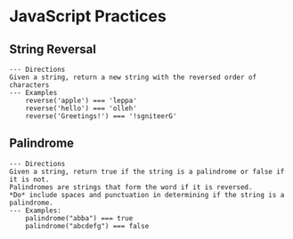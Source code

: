 # JavaScript Practices

## String Reversal

    --- Directions
    Given a string, return a new string with the reversed order of characters
    --- Examples
        reverse('apple') === 'leppa'
        reverse('hello') === 'olleh'
        reverse('Greetings!') === '!sgniteerG'

## Palindrome

    --- Directions
    Given a string, return true if the string is a palindrome or false if it is not.
    Palindromes are strings that form the word if it is reversed.
    *Do* include spaces and punctuation in determining if the string is a palindrome.
    --- Examples:
        palindrome("abba") === true
        palindrome("abcdefg") === false
